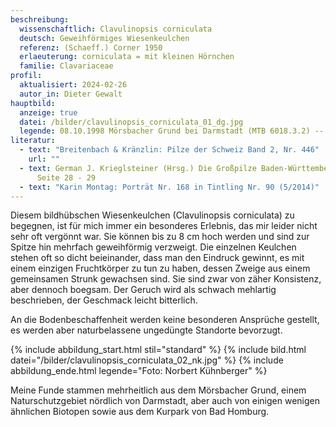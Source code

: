 ```yaml
---
beschreibung:
  wissenschaftlich: Clavulinopsis corniculata
  deutsch: Geweihförmiges Wiesenkeulchen
  referenz: (Schaeff.) Corner 1950
  erlaeuterung: corniculata = mit kleinen Hörnchen
  familie: Clavariaceae
profil:
  aktualisiert: 2024-02-26
  autor_in: Dieter Gewalt
hauptbild:
  anzeige: true
  datei: /bilder/clavulinopsis_corniculata_01_dg.jpg
  legende: 08.10.1998 Mörsbacher Grund bei Darmstadt (MTB 6018.3.2) -- eingescanntes Dia
literatur:
  - text: "Breitenbach & Kränzlin: Pilze der Schweiz Band 2, Nr. 446"
    url: ""
  - text: German J. Krieglsteiner (Hrsg.) Die Großpilze Baden-Württembergs Band 2,
      Seite 28 - 29
  - text: "Karin Montag: Porträt Nr. 168 in Tintling Nr. 90 (5/2014)"
---
```

Diesem bildhübschen Wiesenkeulchen (Clavulinopsis corniculata) zu  begegnen, ist für mich immer ein besonderes Erlebnis, das mir leider nicht sehr oft vergönnt war. Sie können bis zu 8 cm hoch werden und sind zur Spitze hin mehrfach geweihförmig verzweigt. Die einzelnen Keulchen stehen oft so dicht beieinander, dass man den Eindruck gewinnt, es mit einem einzigen Fruchtkörper zu tun zu haben, dessen Zweige aus einem gemeinsamen Strunk gewachsen sind.  Sie sind zwar von zäher Konsistenz, aber dennoch boegsam. Der Geruch wird als schwach mehlartig beschrieben, der Geschmack leicht bitterlich.

An die Bodenbeschaffenheit werden keine besonderen Ansprüche gestellt, es werden aber naturbelassene ungedüngte Standorte bevorzugt.

{% include abbildung_start.html stil="standard" %}
{% include bild.html datei="/bilder/clavulinopsis_corniculata_02_nk.jpg" %}
{% include abbildung_ende.html legende="Foto: Norbert Kühnberger" %}

Meine Funde stammen mehrheitlich aus dem Mörsbacher Grund, einem Naturschutzgebiet nördlich von Darmstadt, aber auch von einigen wenigen ähnlichen Biotopen sowie aus dem Kurpark von Bad Homburg.